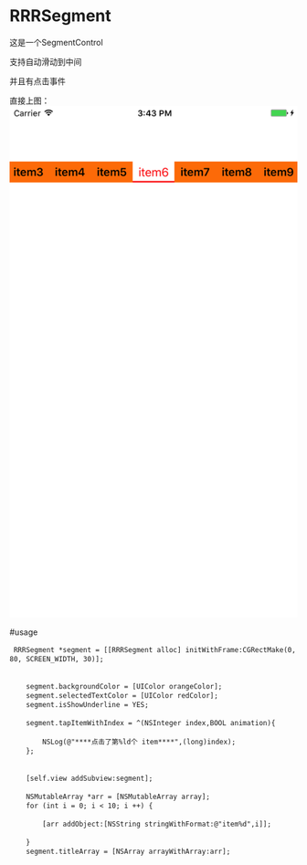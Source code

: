 # RRRSegment
这是一个SegmentControl 

支持自动滑动到中间 

并且有点击事件 

直接上图：![](https://github.com/ZhangRuixiang/RRRSegment/raw/master/shot1.png)

#usage
```
 RRRSegment *segment = [[RRRSegment alloc] initWithFrame:CGRectMake(0, 80, SCREEN_WIDTH, 30)];
    
    
    segment.backgroundColor = [UIColor orangeColor];
    segment.selectedTextColor = [UIColor redColor];
    segment.isShowUnderline = YES;
    
    segment.tapItemWithIndex = ^(NSInteger index,BOOL animation){
        
        NSLog(@"****点击了第%ld个 item****",(long)index);
    };
    
    
    [self.view addSubview:segment];
    
    NSMutableArray *arr = [NSMutableArray array];
    for (int i = 0; i < 10; i ++) {
        
        [arr addObject:[NSString stringWithFormat:@"item%d",i]];
        
    }
    segment.titleArray = [NSArray arrayWithArray:arr];
 
```
